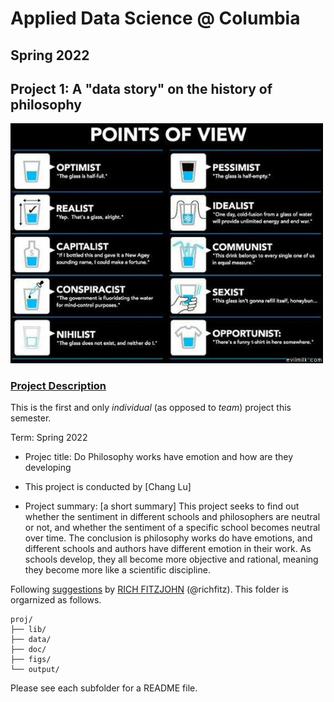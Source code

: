 # Applied Data Science @ Columbia
## Spring 2022
## Project 1: A "data story" on the history of philosophy

<img src="figs/100126-the-glass.jpeg" width="500">

### [Project Description](doc/)
This is the first and only *individual* (as opposed to *team*) project this semester. 

Term: Spring 2022

+ Projec title: Do Philosophy works have emotion and how are they developing
+ This project is conducted by [Chang Lu]

+ Project summary: [a short summary] This project seeks to find out whether the sentiment in different schools and philosophers are neutral or not, and whether the sentiment of a specific school becomes neutral over time. The conclusion is philosophy works do have emotions, and different schools and authors have different emotion in their work. As schools develop, they all become more objective and rational, meaning they become more like a scientific discipline.


Following [suggestions](http://nicercode.github.io/blog/2013-04-05-projects/) by [RICH FITZJOHN](http://nicercode.github.io/about/#Team) (@richfitz). This folder is orgarnized as follows.

```
proj/
├── lib/
├── data/
├── doc/
├── figs/
└── output/
```

Please see each subfolder for a README file.
